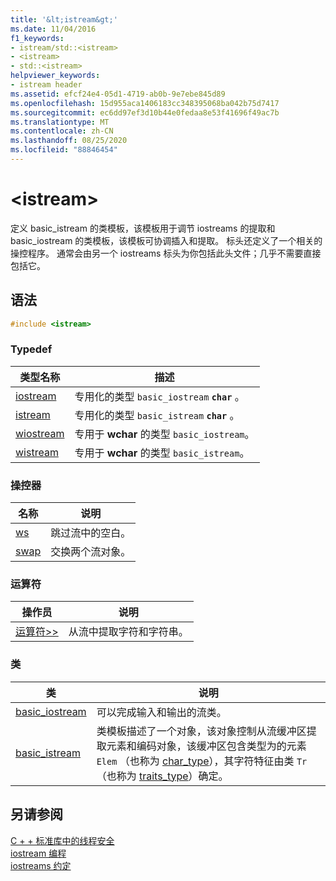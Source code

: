```yaml
---
title: '&lt;istream&gt;'
ms.date: 11/04/2016
f1_keywords:
- istream/std::<istream>
- <istream>
- std::<istream>
helpviewer_keywords:
- istream header
ms.assetid: efcf24e4-05d1-4719-ab0b-9e7ebe845d89
ms.openlocfilehash: 15d955aca1406183cc348395068ba042b75d7417
ms.sourcegitcommit: ec6dd97ef3d10b44e0fedaa8e53f41696f49ac7b
ms.translationtype: MT
ms.contentlocale: zh-CN
ms.lasthandoff: 08/25/2020
ms.locfileid: "88846454"
---
```

# <a name="ltistreamgt"></a>&lt;istream&gt;

定义 basic_istream 的类模板，该模板用于调节 iostreams 的提取和 basic_iostream 的类模板，该模板可协调插入和提取。 标头还定义了一个相关的操控程序。 通常会由另一个 iostreams 标头为你包括此头文件；几乎不需要直接包括它。

## <a name="syntax"></a>语法

```cpp
#include <istream>
```

### <a name="typedefs"></a>Typedef

|类型名称|描述|
|-|-|
|[iostream](../standard-library/istream-typedefs.md#iostream)|专用化的类型 `basic_iostream` **`char`** 。|
|[istream](../standard-library/istream-typedefs.md#istream)|专用化的类型 `basic_istream` **`char`** 。|
|[wiostream](../standard-library/istream-typedefs.md#wiostream)|专用于 **wchar** 的类型 `basic_iostream`。|
|[wistream](../standard-library/istream-typedefs.md#wistream)|专用于 **wchar** 的类型 `basic_istream`。|

### <a name="manipulators"></a>操控器

|名称|说明|
|-|-|
|[ws](../standard-library/istream-functions.md#ws)|跳过流中的空白。|
|[swap](../standard-library/istream-functions.md#istream_swap)|交换两个流对象。|

### <a name="operators"></a>运算符

|操作员|说明|
|-|-|
|[运算符>>](../standard-library/istream-operators.md#op_gt_gt)|从流中提取字符和字符串。|

### <a name="classes"></a>类

|类|说明|
|-|-|
|[basic_iostream](../standard-library/basic-iostream-class.md)|可以完成输入和输出的流类。|
|[basic_istream](../standard-library/basic-istream-class.md)|类模板描述了一个对象，该对象控制从流缓冲区提取元素和编码对象，该缓冲区包含类型为的元素 `Elem` （也称为 [char_type](../standard-library/basic-ios-class.md#char_type)），其字符特征由类 `Tr` （也称为 [traits_type](../standard-library/basic-ios-class.md#traits_type)）确定。|

## <a name="see-also"></a>另请参阅

[C + + 标准库中的线程安全](../standard-library/thread-safety-in-the-cpp-standard-library.md)\
[iostream 编程](../standard-library/iostream-programming.md)\
[iostreams 约定](../standard-library/iostreams-conventions.md)
